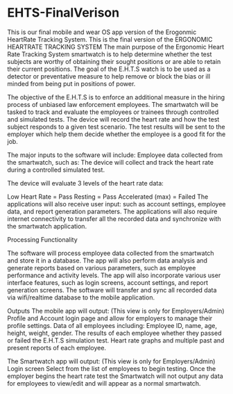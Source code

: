 # EHTS-FinalVerison
This is our final mobile and wear OS app version of the Erogonmic HeartRate Tracking System.
This is the final version of the ERGONOMIC HEARTRATE TRACKING SYSTEM The main purpose of the Ergonomic Heart Rate Tracking System smartwatch is to help determine whether the test subjects are worthy of obtaining their sought positions or are able to retain their current positions. The goal of the E.H.T.S watch is to be used as a detector or preventative measure to help remove or block the bias or ill minded from being put in positions of power.

The objective of the E.H.T.S is to enforce an additional measure in the hiring process of unbiased law enforcement employees. The smartwatch will be tasked to track and evaluate the employees or trainees through controlled and simulated tests. The device will record the heart rate and how the test subject responds to a given test scenario. The test results will be sent to the employer which help them decide whether the employee is a good fit for the job.

The major inputs to the software will include: Employee data collected from the smartwatch, such as: The device will collect and track the heart rate during a controlled simulated test.

The device will evaluate 3 levels of the heart rate data:

Low Heart Rate = Pass
Resting = Pass
Accelerated (max) = Failed
The applications will also receive user input: such as account settings, employee data, and report generation parameters. The applications will also require internet connectivity to transfer all the recorded data and synchronize with the smartwatch application.

Processing Functionality

The software will process employee data collected from the smartwatch and store it in a database. The app will also perform data analysis and generate reports based on various parameters, such as employee performance and activity levels. The app will also incorporate various user interface features, such as login screens, account settings, and report generation screens. The software will transfer and sync all recorded data via wifi/realtime database to the mobile application.

Outputs The mobile app will output: (This view is only for Employers/Admin) Profile and Account login page and allow for employers to manage their profile settings. Data of all employees including: Employee ID, name, age, height, weight, gender. The results of each employee whether they passed or failed the E.H.T.S simulation test. Heart rate graphs and multiple past and present reports of each employee.

The Smartwatch app will output: (This view is only for Employers/Admin) Login screen Select from the list of employees to begin testing. Once the employer begins the heart rate test the Smartwatch will not output any data for employees to view/edit and will appear as a normal smartwatch.
